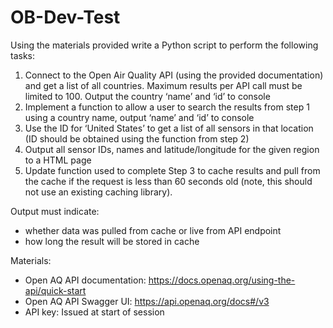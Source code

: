 # OB-Dev-Test

Using the materials provided write a Python script to perform the following tasks:

1. Connect to the Open Air Quality API (using the provided documentation) and get a list of all countries. Maximum results per API call must be limited to 100. Output the country ‘name’ and ‘id’ to console
2. Implement a function to allow a user to search the results from step 1 using a country name, output ‘name’ and ‘id’ to console
3. Use the ID for ‘United States’ to get a list of all sensors in that location (ID should be obtained using the function from step 2)
4. Output all sensor IDs, names and latitude/longitude for the given region to a HTML page
5. Update function used to complete Step 3 to cache results and pull from the cache if the request is less than 60 seconds old (note, this should not use an existing caching library).

Output must indicate:

- whether data was pulled from cache or live from API endpoint
- how long the result will be stored in cache

Materials:

- Open AQ API documentation: <https://docs.openaq.org/using-the-api/quick-start>
- Open AQ API Swagger UI: <https://api.openaq.org/docs#/v3>
- API key: Issued at start of session
